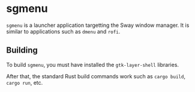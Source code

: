 # sgmenu

`sgmenu` is a launcher application targetting the Sway window manager. It
is similar to applications such as `dmenu` and `rofi`. 

## Building

To build `sgmenu`, you must have installed the `gtk-layer-shell` libraries.

After that, the standard Rust build commands work such as `cargo build`, 
`cargo run`, etc.

